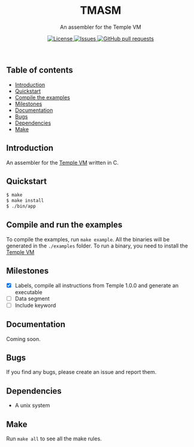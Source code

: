 <p align="center">
	<h1 align="center">TMASM</h2>
	<p align="center">An assembler for the Temple VM</p>
</p>
<p align="center">
	<a href="./LICENSE">
		<img alt="License" src="https://img.shields.io/badge/license-GPL-blue?color=7aca00"/>
	</a>
	<a href="https://github.com/Temple-VM/tmasm/issues">
		<img alt="Issues" src="https://img.shields.io/github/issues/Temple-VM/tmasm?color=0088ff"/>
	</a>
	<a href="https://github.com/Temple-VM/tmasm/pulls">
		<img alt="GitHub pull requests" src="https://img.shields.io/github/issues-pr/Temple-VM/tmasm?color=0088ff"/>
	</a>
	<br><br><br>
</p>

## Table of contents
* [Introduction](#introduction)
* [Quickstart](#quickstart)
* [Compile the examples](#compile-and-run-the-examples)
* [Milestones](#Milestones)
* [Documentation](#documentation)
* [Bugs](#bugs)
* [Dependencies](#dependencies)
* [Make](#make)

## Introduction
An assembler for the [Temple VM](https://github.com/lordoftrident/temple) written in C.

## Quickstart
```sh
$ make
$ make install
$ ./bin/app
```

## Compile and run the examples
To compile the examples, run `make example`. All the binaries will be generated in the `./examples`
folder.
To run a binary, you need to install the [Temple VM](https://github.com/lordoftrident/temple)

## Milestones
- [X] Labels, compile all instructions from Temple 1.0.0 and generate an executable
- [ ] Data segment
- [ ] Include keyword

## Documentation
Coming soon.

## Bugs
If you find any bugs, please create an issue and report them.

## Dependencies
- A unix system

## Make
Run `make all` to see all the make rules.
